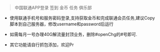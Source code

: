 > 中国联通APP登录 签到 金币 任务 俱乐部

* 使用联通手机号和服务密码登录,支持获取金币和完成联通会员任务,建议Copy脚本到自己服务器，修改username和password后运行
  
* 如需每月一号办理40G解流量封顶业务，删除#openChg的#号即可.

* 其它功能请自行抓包添加，欢迎Pr
